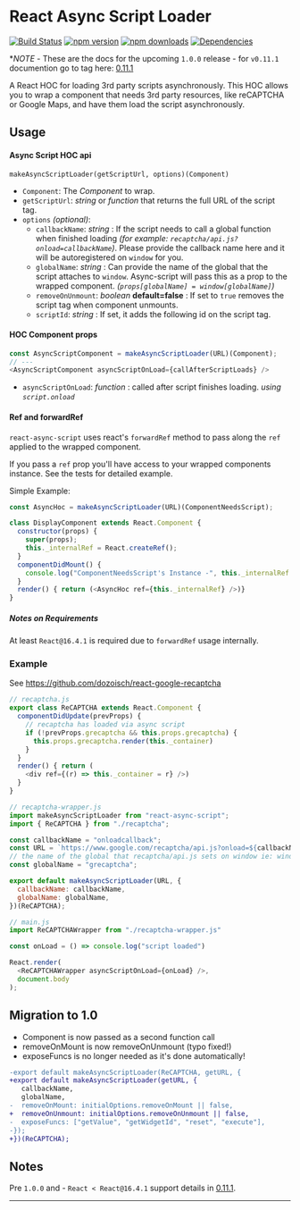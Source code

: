 # React Async Script Loader

[![Build Status][travis.img]][travis.url] [![npm version][npm.img]][npm.url] [![npm downloads][npm.dl.img]][npm.dl.url] [![Dependencies][deps.img]][deps.url]

**NOTE* - These are the docs for the upcoming `1.0.0` release - for `v0.11.1` documention go to tag here: [0.11.1](https://github.com/dozoisch/react-async-script/tree/v0.11.1)

A React HOC for loading 3rd party scripts asynchronously. This HOC allows you to wrap a component that needs 3rd party resources, like reCAPTCHA or Google Maps, and have them load the script asynchronously.

## Usage

#### Async Script HOC api

`makeAsyncScriptLoader(getScriptUrl, options)(Component)`

- `Component`: The *Component* to wrap.
- `getScriptUrl`: *string* or *function* that returns the full URL of the script tag.
- `options` *(optional)*:
    - `callbackName`: *string* : If the script needs to call a global function when finished loading *(for example: `recaptcha/api.js?onload=callbackName`)*. Please provide the callback name here and it will be autoregistered on `window` for you.
    - `globalName`: *string* : Can provide the name of the global that the script attaches to `window`. Async-script will pass this as a prop to the wrapped component. *(`props[globalName] = window[globalName]`)*
    - `removeOnUnmount`: *boolean* **default=false** : If set to `true` removes the script tag when component unmounts.
    - `scriptId`: *string* : If set, it adds the following id on the script tag.

#### HOC Component props
```js
const AsyncScriptComponent = makeAsyncScriptLoader(URL)(Component);
// ---
<AsyncScriptComponent asyncScriptOnLoad={callAfterScriptLoads} />
```
- `asyncScriptOnLoad`: *function* : called after script finishes loading. *using `script.onload`*


#### Ref and forwardRef

`react-async-script` uses react's `forwardRef` method to pass along the `ref` applied to the wrapped component.

If you pass a `ref` prop you'll have access to your wrapped components instance. See the tests for detailed example.

Simple Example:
```js
const AsyncHoc = makeAsyncScriptLoader(URL)(ComponentNeedsScript);

class DisplayComponent extends React.Component {
  constructor(props) {
    super(props);
    this._internalRef = React.createRef();
  }
  componentDidMount() {
    console.log("ComponentNeedsScript's Instance -", this._internalRef.current);
  }
  render() { return (<AsyncHoc ref={this._internalRef} />)}
}
```

##### Notes on Requirements

At least `React@16.4.1` is required due to `forwardRef` usage internally.


### Example

See https://github.com/dozoisch/react-google-recaptcha

```js
// recaptcha.js
export class ReCAPTCHA extends React.Component {
  componentDidUpdate(prevProps) {
    // recaptcha has loaded via async script
    if (!prevProps.grecaptcha && this.props.grecaptcha) {
      this.props.grecaptcha.render(this._container)
    }
  }
  render() { return (
    <div ref={(r) => this._container = r} />)
  }
}

// recaptcha-wrapper.js
import makeAsyncScriptLoader from "react-async-script";
import { ReCAPTCHA } from "./recaptcha";

const callbackName = "onloadcallback";
const URL = `https://www.google.com/recaptcha/api.js?onload=${callbackName}&render=explicit`;
// the name of the global that recaptcha/api.js sets on window ie: window.grecaptcha
const globalName = "grecaptcha";

export default makeAsyncScriptLoader(URL, {
  callbackName: callbackName,
  globalName: globalName,
})(ReCAPTCHA);

// main.js
import ReCAPTCHAWrapper from "./recaptcha-wrapper.js"

const onLoad = () => console.log("script loaded")

React.render(
  <ReCAPTCHAWrapper asyncScriptOnLoad={onLoad} />,
  document.body
);
```

## Migration to 1.0

- Component is now passed as a second function call
- removeOnMount is now removeOnUnmount (typo fixed!)
- exposeFuncs is no longer needed as it's done automatically!

```diff
-export default makeAsyncScriptLoader(ReCAPTCHA, getURL, {
+export default makeAsyncScriptLoader(getURL, {
   callbackName,
   globalName,
-  removeOnMount: initialOptions.removeOnMount || false,
+  removeOnUnmount: initialOptions.removeOnUnmount || false,
-  exposeFuncs: ["getValue", "getWidgetId", "reset", "execute"],
-});
+})(ReCAPTCHA);
```


## Notes

Pre `1.0.0` and - `React < React@16.4.1` support details in [0.11.1](https://github.com/dozoisch/react-async-script/tree/v0.11.1).

---

[travis.img]: https://travis-ci.org/dozoisch/react-async-script.svg?branch=master
[travis.url]: https://travis-ci.org/dozoisch/react-async-script
[npm.img]: https://badge.fury.io/js/react-async-script.svg
[npm.url]: http://badge.fury.io/js/react-async-script
[npm.dl.img]: https://img.shields.io/npm/dm/react-async-script.svg
[npm.dl.url]: https://www.npmjs.com/package/react-async-script
[deps.img]: https://david-dm.org/dozoisch/react-async-script.svg
[deps.url]: https://david-dm.org/dozoisch/react-async-script
